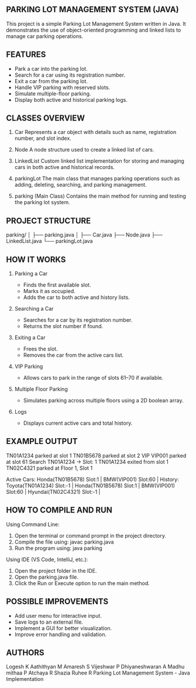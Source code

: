 PARKING LOT MANAGEMENT SYSTEM (JAVA)
------------------------------------

This project is a simple Parking Lot Management System written in Java.
It demonstrates the use of object-oriented programming and linked lists 
to manage car parking operations.


FEATURES
--------

- Park a car into the parking lot.
- Search for a car using its registration number.
- Exit a car from the parking lot.
- Handle VIP parking with reserved slots.
- Simulate multiple-floor parking.
- Display both active and historical parking logs.


CLASSES OVERVIEW
----------------

1. Car
   Represents a car object with details such as name, registration number, and slot index.

2. Node
   A node structure used to create a linked list of cars.

3. LinkedList
   Custom linked list implementation for storing and managing cars in both active and historical records.

4. parkingLot
   The main class that manages parking operations such as adding, deleting, searching, and parking management.

5. parking (Main Class)
   Contains the main method for running and testing the parking lot system.


PROJECT STRUCTURE
-----------------

parking/
│
├── parking.java
│
├── Car.java
├── Node.java
├── LinkedList.java
└── parkingLot.java


HOW IT WORKS
------------

1. Parking a Car
   - Finds the first available slot.
   - Marks it as occupied.
   - Adds the car to both active and history lists.

2. Searching a Car
   - Searches for a car by its registration number.
   - Returns the slot number if found.

3. Exiting a Car
   - Frees the slot.
   - Removes the car from the active cars list.

4. VIP Parking
   - Allows cars to park in the range of slots 61–70 if available.

5. Multiple Floor Parking
   - Simulates parking across multiple floors using a 2D boolean array.

6. Logs
   - Displays current active cars and total history.


EXAMPLE OUTPUT
--------------

TN01A1234 parked at slot 1
TN01B5678 parked at slot 2
VIP VIP001 parked at slot 61
Search TN01A1234 -> Slot: 1
TN01A1234 exited from slot 1
TN02C4321 parked at Floor 1, Slot 1

Active Cars:
Honda(TN01B5678) Slot:1 | BMW(VIP001) Slot:60 |
History:
Toyota(TN01A1234) Slot:-1 | Honda(TN01B5678) Slot:1 | BMW(VIP001) Slot:60 | Hyundai(TN02C4321) Slot:-1 |


HOW TO COMPILE AND RUN
----------------------

Using Command Line:

1. Open the terminal or command prompt in the project directory.
2. Compile the file using:
   javac parking.java
3. Run the program using:
   java parking

Using IDE (VS Code, IntelliJ, etc.):

1. Open the project folder in the IDE.
2. Open the parking.java file.
3. Click the Run or Execute option to run the main method.


POSSIBLE IMPROVEMENTS
---------------------

- Add user menu for interactive input.
- Save logs to an external file.
- Implement a GUI for better visualization.
- Improve error handling and validation.


AUTHORS
-------

Logesh K
Aathithyan M
Amaresh S
Vijeshwar P
Dhiyaneshwaran A
Madhu mithaa P
Atchaya R
Shazia Ruhee R
Parking Lot Management System - Java Implementation

